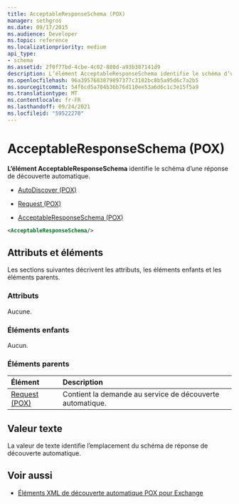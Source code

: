 ```yaml
---
title: AcceptableResponseSchema (POX)
manager: sethgros
ms.date: 09/17/2015
ms.audience: Developer
ms.topic: reference
ms.localizationpriority: medium
api_type:
- schema
ms.assetid: 2f0f77bd-4cbe-4c02-880d-a93b387141d9
description: L’élément AcceptableResponseSchema identifie le schéma d’une réponse de découverte automatique.
ms.openlocfilehash: 96a3957683879897377c3182bc8b5a95d6c7a2b5
ms.sourcegitcommit: 54f6cd5a704b36b76d110ee53a6d6c1c3e15f5a9
ms.translationtype: MT
ms.contentlocale: fr-FR
ms.lasthandoff: 09/24/2021
ms.locfileid: "59522270"
---
```

# <a name="acceptableresponseschema-pox"></a>AcceptableResponseSchema (POX)

**L’élément AcceptableResponseSchema** identifie le schéma d’une réponse de découverte automatique. 
  
- [AutoDiscover (POX)](autodiscover-pox.md)
  
- [Request (POX)](request-pox.md)
  
- [AcceptableResponseSchema (POX)](acceptableresponseschema-pox.md)
  
```xml
<AcceptableResponseSchema/>
```

## <a name="attributes-and-elements"></a>Attributs et éléments

Les sections suivantes décrivent les attributs, les éléments enfants et les éléments parents.
  
### <a name="attributes"></a>Attributs

Aucune.
  
### <a name="child-elements"></a>Éléments enfants

Aucun.
  
### <a name="parent-elements"></a>Éléments parents

|**Élément**|**Description**|
|:-----|:-----|
|[Request (POX)](request-pox.md) <br/> |Contient la demande au service de découverte automatique.  <br/> |
   
## <a name="text-value"></a>Valeur texte

La valeur de texte identifie l’emplacement du schéma de réponse de découverte automatique.
  
## <a name="see-also"></a>Voir aussi

- [Éléments XML de découverte automatique POX pour Exchange](pox-autodiscover-xml-elements-for-exchange.md)

